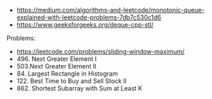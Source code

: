 - https://medium.com/algorithms-and-leetcode/monotonic-queue-explained-with-leetcode-problems-7db7c530c1d6
- https://www.geeksforgeeks.org/deque-cpp-stl/



Problems:
- https://leetcode.com/problems/sliding-window-maximum/
-   496\. Next Greater Element I
-   503.Next Greater Element II
-   84\. Largest Rectangle in Histogram
-   122\. Best Time to Buy and Sell Stock II
-   862\. Shortest Subarray with Sum at Least K
